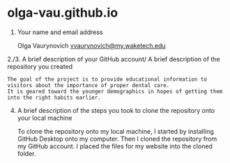 # olga-vau.github.io

1.	Your name and email address
   
    Olga Vaurynovich
    vvaurynovich@my.waketech.edu
  	
2./3.	A brief description of your GitHub account/	A brief description of the repository you created

    The goal of the project is to provide educational information to visitors about the importance of proper dental care.
    It is geared toward the younger demographics in hopes of getting them into the right habits earlier. 
   
4.	A brief description of the steps you took to clone the repository onto your local machine
   
    To clone the repository onto my local machine, I started by installing GitHub Desktop onto my computer. Then I cloned the repository from my GitHub account.
  	I placed the files for my website into the cloned folder.
    
